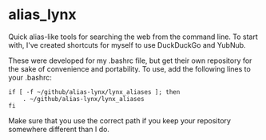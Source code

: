 # alias_lynx
Quick alias-like tools for searching the web from the command line. To start with, I've created shortcuts for myself to use DuckDuckGo and YubNub.

These were developed for my .bashrc file, but get their own repository for the sake of convenience and portability. To use, add the following lines to your .bashrc:

```
if [ -f ~/github/alias-lynx/lynx_aliases ]; then
    . ~/github/alias-lynx/lynx_aliases
fi
```

Make sure that you use the correct path if you keep your repository somewhere different than I do.
